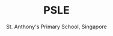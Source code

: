 ---
title: "PSLE"
start: "1998-01-01"
end: "2003-12-31"
subtitle: "St. Anthony's Primary School, Singapore"
prefix: "Completed "
sortOrder: 1
draft: 1
---